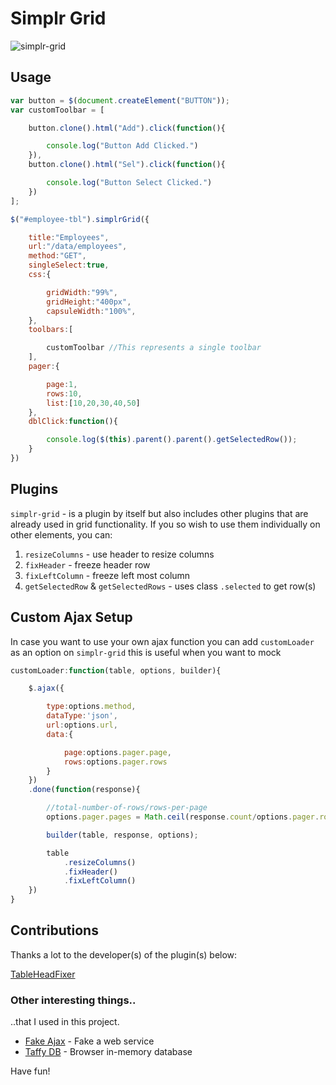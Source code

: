 Simplr Grid
===========
![simplr-grid](https://raw.githubusercontent.com/samweru/simplr-grid/master/img/simplr-grid.png)

## Usage

```js
var button = $(document.createElement("BUTTON"));
var customToolbar = [

    button.clone().html("Add").click(function(){

        console.log("Button Add Clicked.")
    }),
    button.clone().html("Sel").click(function(){

        console.log("Button Select Clicked.")
    })
];

$("#employee-tbl").simplrGrid({

    title:"Employees",
    url:"/data/employees",
    method:"GET",
    singleSelect:true,
    css:{

        gridWidth:"99%",
        gridHeight:"400px",
        capsuleWidth:"100%",
    },
    toolbars:[

        customToolbar //This represents a single toolbar
    ],
    pager:{

        page:1,
        rows:10,
        list:[10,20,30,40,50]
    },
    dblClick:function(){

        console.log($(this).parent().parent().getSelectedRow());
    }
})
```

## Plugins

`simplr-grid` - is a plugin by itself but also includes other plugins that are already used in grid functionality. If you so wish to use them individually on other elements, you can:

1. `resizeColumns` - use header to resize columns
2. `fixHeader` - freeze header row
3. `fixLeftColumn` - freeze left most column
4. `getSelectedRow` & `getSelectedRows` - uses class `.selected` to get row(s)

## Custom Ajax Setup

In case you want to use your own ajax function you can add `customLoader` as an option on `simplr-grid` this is useful when you want to mock

```js
customLoader:function(table, options, builder){

    $.ajax({

        type:options.method,
        dataType:'json',
        url:options.url,
        data:{

            page:options.pager.page,
            rows:options.pager.rows
        }
    })
    .done(function(response){

        //total-number-of-rows/rows-per-page
        options.pager.pages = Math.ceil(response.count/options.pager.rows);

        builder(table, response, options);

        table
            .resizeColumns()
            .fixHeader()
            .fixLeftColumn()
    })
}
```

## Contributions

Thanks a lot to the developer(s) of the plugin(s) below: 

[TableHeadFixer](https://github.com/lai32290/TableHeadFixer)

### Other interesting things..

..that I used in this project.

- [Fake Ajax](https://github.com/anasnakawa/jquery.ajax.fake) - Fake a web service
- [Taffy DB](https://github.com/typicaljoe/taffydb) - Browser in-memory database

Have fun!